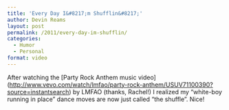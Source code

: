 ```yaml
---
title: 'Every Day I&#8217;m Shufflin&#8217;'
author: Devin Reams
layout: post
permalink: /2011/every-day-im-shufflin/
categories:
  - Humor
  - Personal
format: video
---
```

After watching the \[Party Rock Anthem music video\](http://www.vevo.com/watch/lmfao/party-rock-anthem/USUV71100390?source=instantsearch) by LMFAO (thanks, Rachel!) I realized my &#8220;white-boy running in place&#8221; dance moves are now just called &#8220;the shuffle&#8221;. Nice!